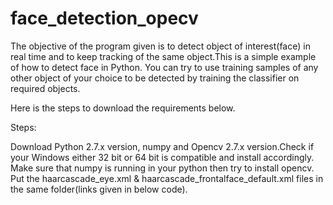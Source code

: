 # face_detection_opecv
The objective of the program given is to detect object of interest(face) in real time and to keep tracking of the same object.This is a simple example of how to detect face in Python. You can try to use training samples of any other object of your choice to be detected by training the classifier on required objects.

Here is the steps to download the requirements below.

Steps:

Download Python 2.7.x version, numpy and Opencv 2.7.x version.Check if your Windows either 32 bit or 64 bit is compatible and install accordingly.
Make sure that numpy is running in your python then try to install opencv.
Put the haarcascade_eye.xml & haarcascade_frontalface_default.xml files in the same folder(links given in below code).
